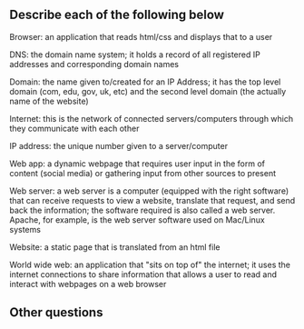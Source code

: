 ## Describe each of the following below

Browser: an application that reads html/css and displays that to a user

DNS: the domain name system; it holds a record of all registered IP addresses and corresponding domain names

Domain: the name given to/created for an IP Address; it has the top level domain (com, edu, gov, uk, etc) and the second level domain (the actually name of the website)

Internet: this is the network of connected servers/computers through which they communicate with each other

IP address: the unique number given to a server/computer

Web app: a dynamic webpage that requires user input in the form of content (social media) or gathering input from other sources to present

Web server: a web server is a computer (equipped with the right software) that can receive requests to view a website, translate that request, and send back the information; the software required is also called a web server. Apache, for example, is the web server software used on Mac/Linux systems

Website: a static page that is translated from an html file

World wide web: an application that "sits on top of" the internet; it uses the internet connections to share information that allows a user to read and interact with webpages on a web browser

## Other questions

